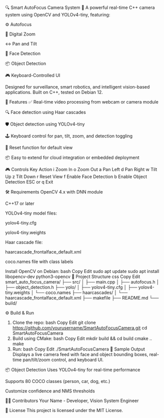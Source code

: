 🔍 Smart AutoFocus Camera System 🎥
A powerful real-time C++ camera system using OpenCV and YOLOv4-tiny, featuring:

⚙️ Autofocus

🔎 Digital Zoom

↔️ Pan and Tilt

🧠 Face Detection

📦 Object Detection

🎮 Keyboard-Controlled UI

Designed for surveillance, smart robotics, and intelligent vision-based applications. Built on C++, tested on Debian 12.

🚀 Features
✅ Real-time video processing from webcam or camera module

🔍 Face detection using Haar cascades

🛡️ Object detection using YOLOv4-tiny

🕹️ Keyboard control for pan, tilt, zoom, and detection toggling

🔄 Reset function for default view

📦 Easy to extend for cloud integration or embedded deployment

🎮 Controls
Key	Action
i	Zoom In
o	Zoom Out
a	Pan Left
d	Pan Right
w	Tilt Up
z	Tilt Down
r	Reset View
f	Enable Face Detection
b	Enable Object Detection
ESC or q	Exit

🛠️ Requirements
OpenCV 4.x with DNN module

C++17 or later

YOLOv4-tiny model files:

yolov4-tiny.cfg

yolov4-tiny.weights

Haar cascade file:

haarcascade_frontalface_default.xml

coco.names file with class labels

Install OpenCV on Debian:
bash
Copy
Edit
sudo apt update
sudo apt install libopencv-dev python3-opencv
📁 Project Structure
css
Copy
Edit
smart_auto_focus_camera/
├── src/
│   ├── main.cpp
│   ├── autofocus.h
│   ├── object_detection.h
├── yolo/
│   ├── yolov4-tiny.cfg
│   ├── yolov4-tiny.weights
│   └── coco.names
├── haarcascades/
│   └── haarcascade_frontalface_default.xml
├── makefile
├── README.md
└── build/

⚙️ Build & Run
1. Clone the repo:
bash
Copy
Edit
git clone https://github.com/yourusername/SmartAutoFocusCamera.git
cd SmartAutoFocusCamera
2. Build using CMake:
bash
Copy
Edit
mkdir build && cd build
cmake ..
make
3. Run:
bash
Copy
Edit
./SmartAutoFocusCamera
🧠 Sample Output
Displays a live camera feed with face and object bounding boxes, real-time pan/tilt/zoom control, and keyboard UI.


📦 Object Detection
Uses YOLOv4-tiny for real-time performance

Supports 80 COCO classes (person, car, dog, etc.)

Customize confidence and NMS thresholds

🧑‍💻 Contributors
Your Name - Developer, Vision System Engineer

📜 License
This project is licensed under the MIT License.
